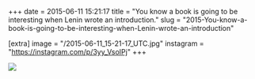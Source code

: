 +++
date = 2015-06-11 15:21:17
title = "You know a book is going to be interesting when Lenin wrote an introduction."
slug = "2015-You-know-a-book-is-going-to-be-interesting-when-Lenin-wrote-an-introduction"

[extra]
image = "/2015-06-11_15-21-17_UTC.jpg"
instagram = "https://instagram.com/p/3yy_VsoIPj"
+++

<img src="/2015-06-11_15-21-17_UTC.jpg" />
